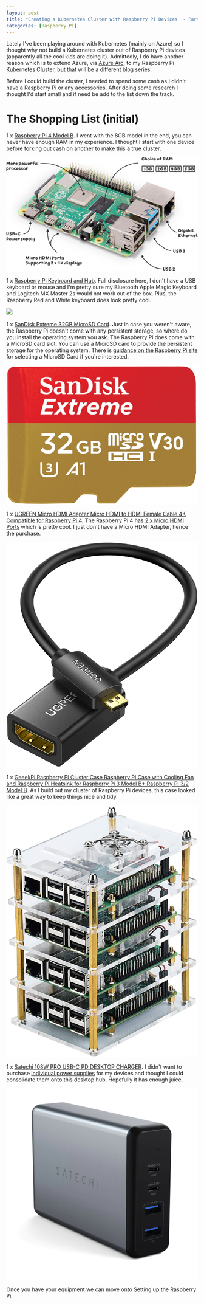 ```yaml
---
layout: post
title: "Creating a Kubernetes Cluster with Raspberry Pi Devices  - Part 1: The Shopping List"
categories: [Raspberry Pi]
---
```


Lately I've been playing around with Kubernetes (mainly on Azure) so I thought why not build a Kubernetes cluster out of Raspberry Pi devices (apparently all the cool kids are doing it). Admittedly, I do have another reason which is to extend Azure, via [Azure Arc](https://docs.microsoft.com/en-us/azure/azure-arc/kubernetes/overview#:~:text=Azure%20Arc%20enabled%20Kubernetes%20supports%20these%20scenarios%3A%201,Apply%20policies%20by%20using%20Azure%20Policy%20for%20Kubernetes.), to my Raspberry Pi Kubernetes Cluster, but that will be a different blog series.

Before I could build the cluster, I needed to spend some cash as I didn't have a Raspberry Pi or any accessories. After doing some research I thought I'd start small and if need be add to the list down the track.

# The Shopping List (initial)

1 x [Raspberry Pi 4 Model B](https://www.raspberrypi.com/products/raspberry-pi-4-model-b/). I went with the 8GB model in the end, you can never have enough RAM in my experience. I thought I start with one device before forking out cash on another to make this a true cluster.

![](_posts/images/2021-08-19-raspberry-pi-shopping-list/raspberry-pi-4.png)

1 x [Raspberry Pi Keyboard and Hub](https://www.raspberrypi.com/products/raspberry-pi-keyboard-and-hub/). Full disclosure here, I don't have a USB keyboard or mouse and I'm pretty sure my Bluetooth Apple Magic Keyboard and Logitech MX Master 2s would not work out of the box. Plus, the Raspberry Red and White keyboard does look pretty cool.

![](_posts/images/2021-08-19-raspberry-pi-shopping-list/Keyboard.avif)

1 x [SanDisk Extreme 32GB MicroSD Card](https://www.amazon.com.au/Sandisk-SDSQXA1-256G-GN6MA-Extreme-microSD-Adapter/dp/B06XWMQ81P/ref=sr_1_1_sspa?dchild=1&keywords=SanDisk%2BExtreme%2B32GB%2BMicroSD%2BCard&qid=1629278289&s=computers&sr=1-1-spons&smid=A1E8JZNQ4REMVH&spLa=ZW5jcnlwdGVkUXVhbGlmaWVyPUEzN1FVOEozSlMyV0kxJmVuY3J5cHRlZElkPUEwOTI0MjM2MkFYQVJMUEVXWURMViZlbmNyeXB0ZWRBZElkPUFDMjIxMTM1UjYxS1Umd2lkZ2V0TmFtZT1zcF9hdGYmYWN0aW9uPWNsaWNrUmVkaXJlY3QmZG9Ob3RMb2dDbGljaz10cnVl&th=1). Just in case you weren't aware, the Raspberry Pi doesn't come with any persistent storage, so where do you install the operating system you ask. The Raspberry Pi does come with a MicroSD card slot. You can use a MicroSD card to provide the persistent storage for the operating system. There is  [guidance on the Raspberry Pi site](https://www.raspberrypi.com/documentation/computers/getting-started.html#sd-cards) for selecting a MicroSD Card if you're interested. 

![](_posts/images/2021-08-19-raspberry-pi-shopping-list/SanDisk.jpg)

1 x [UGREEN Micro HDMI Adapter Micro HDMI to HDMI Female Cable 4K Compatible for Raspberry Pi 4](https://www.amazon.com.au/gp/product/B00B2HORKE/ref=ppx_yo_dt_b_asin_title_o06_s00?ie=UTF8&psc=1). The Raspberry Pi 4 has [2 x Micro HDMI Ports](https://www.raspberrypi.com/products/raspberry-pi-4-model-b/specifications/) which is pretty cool. I just don't have a Micro HDMI Adapter, hence the purchase.

![](_posts/images/2021-08-19-raspberry-pi-shopping-list/UGreenMicroHDMI.jpg)

1 x [GeeekPi Raspberry Pi Cluster Case Raspberry Pi Case with Cooling Fan and Raspberry Pi Heatsink for Raspberry Pi 3 Model B+ Raspberry Pi 3/2 Model B](https://www.amazon.com.au/gp/product/B07MW3GM1T/ref=ppx_yo_dt_b_asin_title_o04_s00?ie=UTF8&psc=1). As I build out my cluster of Raspberry Pi devices, this case looked like a great way to keep things nice and tidy.

![](_posts/images/2021-08-19-raspberry-pi-shopping-list/GeeekPi.jpg)

1 x [Satechi 108W PRO USB-C PD DESKTOP CHARGER](https://satechi.net/products/108w-pro-usb-c-pd-desktop-charger?variant=32118454386776). I didn't want to purchase [individual power supplies](https://www.raspberrypi.com/products/type-c-power-supply/) for my devices and thought I could consolidate them onto this desktop hub. Hopefully it has enough juice.

![](_posts/images/2021-08-19-raspberry-pi-shopping-list/Satechi.jpg)

Once you have your equipment we can move onto Setting up the Raspberry Pi.

